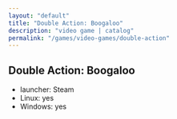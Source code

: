 ```yaml
---
layout: "default"
title: "Double Action: Boogaloo"
description: "video game | catalog"
permalink: "/games/video-games/double-action"
---
```


## Double Action: Boogaloo

- launcher: Steam
- Linux: yes
- Windows: yes
